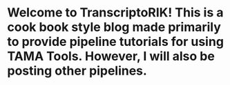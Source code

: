 # Welcome to TranscriptoRIK! This is a cook book style blog made primarily to provide pipeline tutorials for using TAMA Tools. However, I will also be posting other pipelines. 
